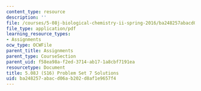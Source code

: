 ```yaml
---
content_type: resource
description: ''
file: /courses/5-08j-biological-chemistry-ii-spring-2016/ba248257abacd06ab202d8af1e9657f4_MIT5_08jS16ps7_soln.pdf
file_type: application/pdf
learning_resource_types:
- Assignments
ocw_type: OCWFile
parent_title: Assignments
parent_type: CourseSection
parent_uid: f58ea98a-f2ed-3714-ab17-1a8cbf7191ea
resourcetype: Document
title: 5.08J (S16) Problem Set 7 Solutions
uid: ba248257-abac-d06a-b202-d8af1e9657f4
---
```


